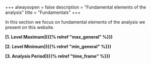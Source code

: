 +++
alwaysopen = false
description = "Fundamental elements of the analysis"
title = "Fundamentals"
+++

In this section we focus on fundamental elements of the analysis we present on this website.

**[1. Level Maximum]({{% relref "max_general" %}})**

**[2. Level Minimum]({{% relref "min_general" %}})**

**[3. Analysis Period]({{% relref "time_frame" %}})**